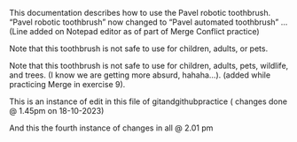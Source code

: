 This documentation describes how to use the Pavel robotic toothbrush.
 “Pavel robotic toothbrush” now changed to “Pavel automated toothbrush” ... (Line added on Notepad editor as of part of Merge Conflict practice)


Note that this toothbrush is not safe to use for children, 
adults, or pets.

Note that this toothbrush is not safe to use for children, 
adults, pets,  wildlife, and trees. (I know we are getting more absurd, hahaha...). (added while practicing Merge in exercise 9).

 
This is an instance of edit in this file of gitandgithubpractice ( changes done @ 1.45pm on 18-10-2023)


And this the fourth instance of changes in all @ 2.01 pm
